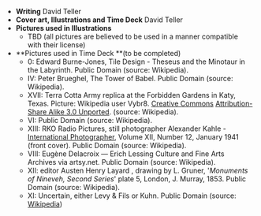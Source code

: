 * **Writing** David Teller
* **Cover art, Illustrations and Time Deck** David Teller
* **Pictures used in Illustrations**
  * TBD \(all pictures are believed to be used in a manner compatible with their license\)
* **Pictures used in Time Deck **\(to be completed\)
  * 0: Edward Burne-Jones, Tile Design - Theseus and the Minotaur in the Labyrinth. Public Domain \(source: Wikipedia\).
  * IV: Peter Brueghel, The Tower of Babel. Public Domain \(source: Wikipedia\).
  * XVII: Terra Cotta Army replica at the Forbidden Gardens in Katy, Texas. Picture: Wikipedia user Vybr8. [Creative Commons](https://en.wikipedia.org/wiki/en:Creative_Commons) [Attribution-Share Alike 3.0 Unported](https://creativecommons.org/licenses/by-sa/3.0/deed.en). \(source: Wikipedia\).
  * VI: Public Domain \(source: Wikipedia\).
  * XIII: RKO Radio Pictures, still photographer Alexander Kahle - [International Photographer](https://archive.org/stream/internationalpho13holl#page/n4/mode/1up), Volume XII, Number 12, January 1941 \(front cover\). Public Domain \(source: Wikipedia\).
  * VIII: Eugène Delacroix — Erich Lessing Culture and Fine Arts Archives via artsy.net. Public Domain \(source: Wikipedia\).
  * XII: editor Austen Henry Layard , drawing by L. Gruner, '_Monuments of Nineveh, Second Series_' plate 5, London, J. Murray, 1853. Public Domain \(source: Wikipedia\).
  * XI: Uncertain, either Levy & Fils or Kuhn. Public Domain \(source: [Wikipedia](#)\)



